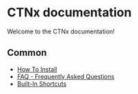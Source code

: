 # CTNx documentation

Welcome to the CTNx documentation!

## Common

- [How To Install](how_to_install.md)
- [FAQ - Frequently Asked Questions](faq.md)
- [Built-In Shortcuts](shortcuts.md)
